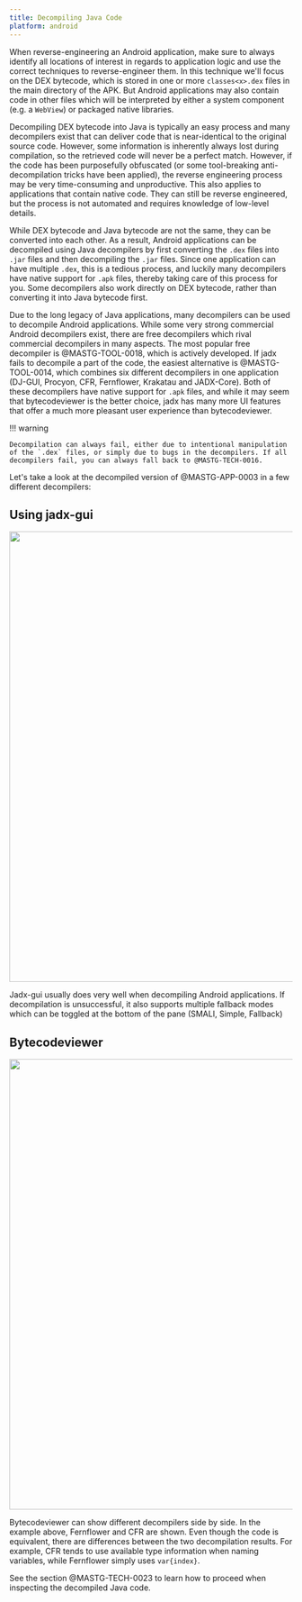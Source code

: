 ```yaml
---
title: Decompiling Java Code
platform: android
---
```


When reverse-engineering an Android application, make sure to always identify all locations of interest in regards to application logic and use the correct techniques to reverse-engineer them. In this technique we'll focus on the DEX bytecode, which is stored in one or more `classes<x>.dex` files in the main directory of the APK. But Android applications may also contain code in other files which will be interpreted by either a system component (e.g. a `WebView`) or packaged native libraries.

Decompiling DEX bytecode into Java is typically an easy process and many decompilers exist that can deliver code that is near-identical to the original source code. However, some information is inherently always lost during compilation, so the retrieved code will never be a perfect match. However, if the code has been purposefully obfuscated (or some tool-breaking anti-decompilation tricks have been applied), the reverse engineering process may be very time-consuming and unproductive. This also applies to applications that contain native code. They can still be reverse engineered, but the process is not automated and requires knowledge of low-level details.

While DEX bytecode and Java bytecode are not the same, they can be converted into each other. As a result, Android applications can be decompiled using Java decompilers by first converting the `.dex` files into `.jar` files and then decompiling the `.jar` files. Since one application can have multiple `.dex`, this is a tedious process, and luckily many decompilers have native support for `.apk` files, thereby taking care of this process for you. Some decompilers also work directly on DEX bytecode, rather than converting it into Java bytecode first.

Due to the long legacy of Java applications, many decompilers can be used to decompile Android applications. While some very strong commercial Android decompilers exist, there are free decompilers which rival commercial decompilers in many aspects. The most popular free decompiler is @MASTG-TOOL-0018, which is actively developed. If jadx fails to decompile a part of the code, the easiest alternative is @MASTG-TOOL-0014, which combines six different decompilers in one application (DJ-GUI, Procyon, CFR, Fernflower, Krakatau and JADX-Core). Both of these decompilers have native support for `.apk` files, and while it may seem that bytecodeviewer is the better choice, jadx has many more UI features that offer a much more pleasant user experience than bytecodeviewer.

!!! warning

    Decompilation can always fail, either due to intentional manipulation of the `.dex` files, or simply due to bugs in the decompilers. If all decompilers fail, you can always fall back to @MASTG-TECH-0016.

Let's take a look at the decompiled version of @MASTG-APP-0003 in a few different decompilers:

## Using jadx-gui

<img src="Images/Techniques/0017-jadxgui.png" width="800px" />

Jadx-gui usually does very well when decompiling Android applications. If decompilation is unsuccessful, it also supports multiple fallback modes which can be toggled at the bottom of the pane (SMALI, Simple, Fallback)

## Bytecodeviewer

<img src="Images/Techniques/0017-bytecodeviewer.png" width="800px" />

Bytecodeviewer can show different decompilers side by side. In the example above, Fernflower and CFR are shown. Even though the code is equivalent, there are differences between the two decompilation results. For example, CFR tends to use available type information when naming variables, while Fernflower simply uses `var{index}`.

See the section @MASTG-TECH-0023 to learn how to proceed when inspecting the decompiled Java code.
